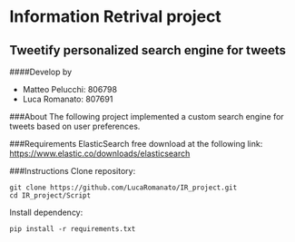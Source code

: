 # Information Retrival project
## Tweetify personalized search engine for tweets
####Develop by
- Matteo Pelucchi: 806798
- Luca Romanato: 807691

###About
The following project implemented a custom search engine for tweets based
on user preferences.

###Requirements
ElasticSearch
free download at the following link: https://www.elastic.co/downloads/elasticsearch

###Instructions
Clone repository:
```
git clone https://github.com/LucaRomanato/IR_project.git
cd IR_project/Script
```
Install dependency:
```
pip install -r requirements.txt
```